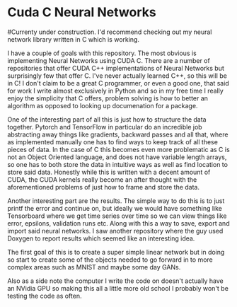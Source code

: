 # Cuda C Neural Networks

#Currenty under construction. I'd recommend checking out my neural network library written in C which is working.

I have a couple of goals with this repository. The most obvious is implementing Neural Networks using CUDA C. There are a number of repositories
that offer CUDA C++ implementations of Neural Networks but surprisingly few that offer C. I've never actually learned C++, so this will be in C!
I don't claim to be a great C programmer, or even a good one, that said for work I write almost exclusively in Python and so in my free time 
I really enjoy the simplicity that C offers, problem solving is how to better an algorithm as opposed to looking up documenation for a package.

One of the interesting part of all this is just how to structure the data together. Pytorch and TensorFlow in particular do an incredible job abstracting away things like gradients, backward passes and all that, where as implemented manually one has to find ways to keep track of all these pieces of data. In the case of C this becomes even more problematic as C is not an Object Oriented language, and does not have variable length arrays, so one has to both store the data in intuitive ways as well as find location to store said data. Honestly while this is written with a decent amount of CUDA, the CUDA kernels really become an after thought with the aforementioned problems of just how to frame and store the data. 

Another interesting part are the results. The simple way to do this is to just printf the error and continue on, but ideally we would have something like Tensorboard where we get time series over time so we can view things like error, epsilons, validation runs etc. Along with this a way to save, export and import said neural networks. I saw another repository where the guy used Doxygen to report results which seemed like an interesting idea. 

The first goal of this is to create a super simple linear network but in doing so start to create some of the objects needed to go forward in to more complex areas such as MNIST and maybe some day GANs.


Also as a side note the computer I write the code on doesn't actually have an NVidia GPU so making this all a little more old school I probably won't be testing the code as often. 
